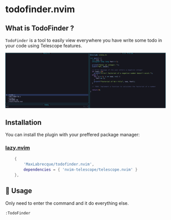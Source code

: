 # todofinder.nvim

## What is TodoFinder ?

<code>TodoFinder</code> is a tool to easily view everywhere you have write some todo in your code using Telescope features.

![Usage](assets/usage.png)

## Installation

You can install the plugin with your preffered package manager:

### [lazy.nvim](https://github.com/folke/lazy.nvim)

```lua
	{
		'MaxLabrecque/todofinder.nvim',
		dependencies = { 'nvim-telescope/telescope.nvim' }
	},
```

## 🚀 Usage
Only need to enter the command and it do everything else.
```
:TodoFinder
```
